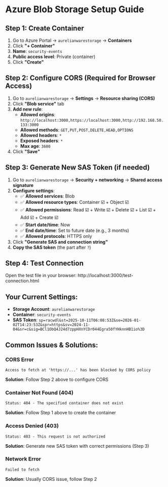 # Azure Blob Storage Setup Guide

## Step 1: Create Container

1. Go to Azure Portal → `aurelianwarestorage` → **Containers**
2. Click **"+ Container"**
3. **Name**: `security-events`
4. **Public access level**: Private (container)
5. Click **"Create"**

## Step 2: Configure CORS (Required for Browser Access)

1. Go to `aurelianwarestorage` → **Settings** → **Resource sharing (CORS)**
2. Click **"Blob service"** tab
3. **Add new rule**:
   - **Allowed origins**: `http://localhost:3000,https://localhost:3000,http://192.168.50.133:3000`
   - **Allowed methods**: `GET,PUT,POST,DELETE,HEAD,OPTIONS`
   - **Allowed headers**: `*`
   - **Exposed headers**: `*`
   - **Max age**: `3600`
4. Click **"Save"**

## Step 3: Generate New SAS Token (if needed)

1. Go to `aurelianwarestorage` → **Security + networking** → **Shared access signature**
2. **Configure settings**:
   - ✅ **Allowed services**: Blob
   - ✅ **Allowed resource types**: Container ☑️ + Object ☑️
   - ✅ **Allowed permissions**: Read ☑️ + Write ☑️ + Delete ☑️ + List ☑️ + Add ☑️ + Create ☑️
   - ✅ **Start date/time**: Now
   - ✅ **End date/time**: Set to future date (e.g., 3 months)
   - ✅ **Allowed protocols**: HTTPS only
3. Click **"Generate SAS and connection string"**
4. **Copy the SAS token** (the part after `?`)

## Step 4: Test Connection

Open the test file in your browser:
http://localhost:3000/test-connection.html

## Your Current Settings:
- **Storage Account**: `aurelianwarestorage`
- **Container**: `security-events`
- **SAS Token**: `sp=racwdl&st=2025-10-11T06:08:53Z&se=2026-01-02T14:23:53Z&spr=https&sv=2024-11-04&sr=c&sig=BCl1ObQ4J24d7zppHXnYCDr044Egra50fYHknnHB1io%3D`

## Common Issues & Solutions:

### CORS Error
```
Access to fetch at 'https://...' has been blocked by CORS policy
```
**Solution**: Follow Step 2 above to configure CORS

### Container Not Found (404)
```
Status: 404 - The specified container does not exist
```
**Solution**: Follow Step 1 above to create the container

### Access Denied (403)
```
Status: 403 - This request is not authorized
```
**Solution**: Generate new SAS token with correct permissions (Step 3)

### Network Error
```
Failed to fetch
```
**Solution**: Usually CORS issue, follow Step 2